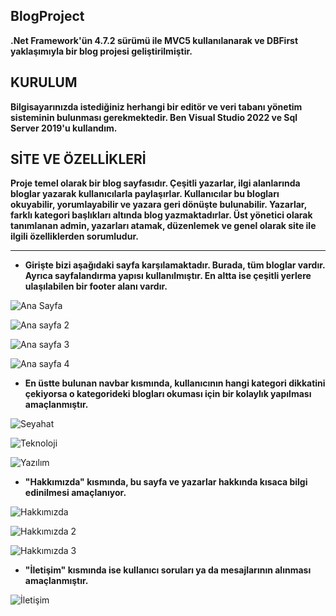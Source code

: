 ## BlogProject

**.Net Framework'ün 4.7.2 sürümü ile MVC5 kullanılanarak ve DBFirst yaklaşımıyla bir blog projesi geliştirilmiştir.**

## KURULUM
**Bilgisayarınızda istediğiniz herhangi bir editör ve veri tabanı yönetim sisteminin bulunması gerekmektedir. Ben Visual Studio 2022 ve Sql Server 2019'u kullandım.**

## SİTE VE ÖZELLİKLERİ
**Proje temel olarak bir blog sayfasıdır. Çeşitli yazarlar, ilgi alanlarında bloglar yazarak kullanıcılarla paylaşırlar. Kullanıcılar bu blogları okuyabilir, yorumlayabilir ve yazara geri dönüşte bulunabilir. Yazarlar, farklı kategori başlıkları altında blog yazmaktadırlar. Üst yönetici olarak tanımlanan admin, yazarları atamak, düzenlemek ve genel olarak site ile ilgili özelliklerden sorumludur.**
  
---


- **Girişte bizi aşağıdaki sayfa karşılamaktadır. Burada, tüm bloglar vardır. Ayrıca sayfalandırma yapısı kullanılmıştır. En altta ise çeşitli yerlere ulaşılabilen bir footer alanı vardır.**


![Ana Sayfa](https://github.com/BerreYesilyurt/BlogProject/assets/77548130/7f41b6c3-8c66-4dd9-b642-5622b8c5ab61)


![Ana sayfa 2](https://github.com/BerreYesilyurt/BlogProject/assets/77548130/d0a65abf-b249-4c72-9caf-03d2dc9b063b)


![Ana sayfa 3](https://github.com/BerreYesilyurt/BlogProject/assets/77548130/b128eeb4-84e7-4247-8a04-87844c2a1c69)


![Ana sayfa 4](https://github.com/BerreYesilyurt/BlogProject/assets/77548130/7e0a4652-24ea-4829-875e-b9d1b19aedea)


- **En üstte bulunan navbar kısmında, kullanıcının hangi kategori dikkatini çekiyorsa o kategorideki blogları okuması için bir kolaylık yapılması amaçlanmıştır.**

![Seyahat](https://github.com/BerreYesilyurt/BlogProject/assets/77548130/e9120f2a-90d4-4651-81c8-ea8a9532b176)

![Teknoloji](https://github.com/BerreYesilyurt/BlogProject/assets/77548130/dcfd91eb-08da-4ddf-b606-ab1aa34c929b)

![Yazılım](https://github.com/BerreYesilyurt/BlogProject/assets/77548130/77875d55-1fd6-423d-8ca3-6a2636461edd)


- **"Hakkımızda" kısmında, bu sayfa ve yazarlar hakkında kısaca bilgi edinilmesi amaçlanıyor.**

  
![Hakkımızda](https://github.com/BerreYesilyurt/BlogProject/assets/77548130/18fae530-d5a5-4d79-9049-fea271759cac)

![Hakkımızda 2](https://github.com/BerreYesilyurt/BlogProject/assets/77548130/4f0a89a7-89a1-4491-8d7d-c0801a6361d0)

![Hakkımızda 3](https://github.com/BerreYesilyurt/BlogProject/assets/77548130/cc75313e-800c-4e16-b319-4da8f62d1949)

- **"İletişim" kısmında ise kullanıcı soruları ya da mesajlarının alınması amaçlanmıştır.**

![İletişim](https://github.com/BerreYesilyurt/BlogProject/assets/77548130/503f9845-a532-4d8d-945d-1a174230c3f1)

 


